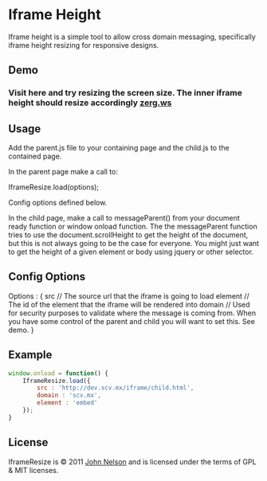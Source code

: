 # Iframe Height
Iframe height is a simple tool to allow cross domain messaging, specifically iframe height resizing for responsive designs.

## Demo
### Visit here and try resizing the screen size.  The inner iframe height should resize accordingly [zerg.ws](http://zerg.ws/iframe/demo.html)

## Usage
Add the parent.js file to your containing page and the child.js to the contained page.

In the parent page make a call to:

IframeResize.load(options);

Config options defined below.

In the child page, make a call to messageParent() from your document ready function or window onload function.  The the messageParent function tries to use the document.scrollHeight to get the height of the document, but this is not always going to be the case for everyone.  You might just want to get the height of a given element or body using jquery or other selector.

## Config Options

Options : {
	src // The source url that the iframe is going to load
	element // The id of the element that the iframe will be rendered into
	domain // Used for security purposes to validate where the message is coming from.  When you have some control of the parent and child you will want to set this. See demo.
}

## Example

``` js
window.onload = function() {
	IframeResize.load({
		src : 'http://dev.scv.mx/iframe/child.html',
		domain : 'scv.mx',
		element : 'embed'
	});
}

```

## License
IframeResize is &copy; 2011 [John Nelson](http://dailyrelevance.com) and is licensed under the terms of GPL &amp; MIT licenses.